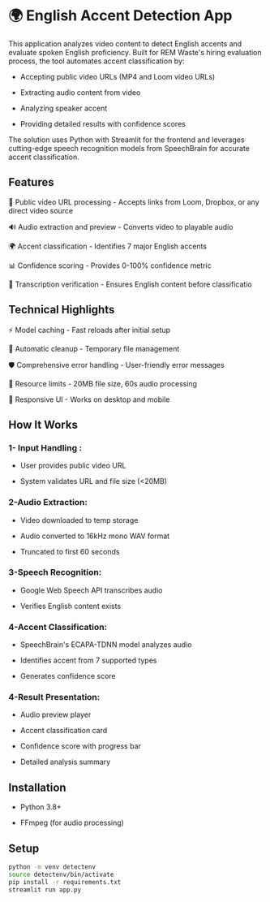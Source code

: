 # 🌍 English Accent Detection App

This application analyzes video content to detect English accents and evaluate spoken English proficiency. Built for REM Waste's hiring evaluation process, the tool automates accent classification by:

- Accepting public video URLs (MP4 and Loom video URLs)

- Extracting audio content from video

- Analyzing speaker accent

- Providing detailed results with confidence scores

The solution uses Python with Streamlit for the frontend and leverages cutting-edge speech recognition models from SpeechBrain for accurate accent classification.
## Features
🎥 Public video URL processing - Accepts links from Loom, Dropbox, or any direct video source

🔊 Audio extraction and preview - Converts video to playable audio

🌍 Accent classification - Identifies 7 major English accents

📊 Confidence scoring - Provides 0-100% confidence metric

📝 Transcription verification - Ensures English content before classificatio

## Technical Highlights


⚡ Model caching - Fast reloads after initial setup

🧹 Automatic cleanup - Temporary file management

🛡️ Comprehensive error handling - User-friendly error messages

📏 Resource limits - 20MB file size, 60s audio processing

📱 Responsive UI - Works on desktop and mobile
 
 ## How It Works
### 1- Input Handling :
- User provides public video URL

- System validates URL and file size (<20MB)

### 2-Audio Extraction:

- Video downloaded to temp storage

- Audio converted to 16kHz mono WAV format

- Truncated to first 60 seconds

### 3-Speech Recognition:

- Google Web Speech API transcribes audio

- Verifies English content exists

### 4-Accent Classification:
- SpeechBrain's ECAPA-TDNN model analyzes audio

- Identifies accent from 7 supported types

- Generates confidence score

### 4-Result Presentation:
- Audio preview player

- Accent classification card

- Confidence score with progress bar

- Detailed analysis summary

## Installation
- Python 3.8+

- FFmpeg (for audio processing)


## Setup
```bash
python -m venv detectenv
source detectenv/bin/activate
pip install -r requirements.txt
streamlit run app.py
```

